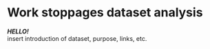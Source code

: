 # Work stoppages dataset analysis

***HELLO!***  
insert introduction of dataset, purpose, links, etc.

